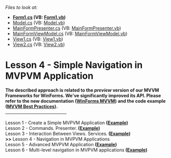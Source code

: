 <!-- default file list -->
*Files to look at*:

* **[Form1.cs](./CS/MvpvmNavigation/Form1.cs) (VB: [Form1.vb](./VB/MvpvmNavigation/Form1.vb))**
* [Model.cs](./CS/MvpvmNavigation/Model/Model.cs) (VB: [Model.vb](./VB/MvpvmNavigation/Model/Model.vb))
* [MainFormPresenter.cs](./CS/MvpvmNavigation/Presenter/MainFormPresenter.cs) (VB: [MainFormPresenter.vb](./VB/MvpvmNavigation/Presenter/MainFormPresenter.vb))
* [MainFormViewModel.cs](./CS/MvpvmNavigation/ViewModels/MainFormViewModel.cs) (VB: [MainFormViewModel.vb](./VB/MvpvmNavigation/ViewModels/MainFormViewModel.vb))
* [View1.cs](./CS/MvpvmNavigation/Views/View1.cs) (VB: [View1.vb](./VB/MvpvmNavigation/Views/View1.vb))
* [View2.cs](./CS/MvpvmNavigation/Views/View2.cs) (VB: [View2.vb](./VB/MvpvmNavigation/Views/View2.vb))
<!-- default file list end -->
# Lesson 4 - Simple Navigation in MVPVM Application


<strong>The described approach is related to the <em>preview</em> version of our MVVM Frameworks for WinForms. We've significantly improved its API. Please refer to the new documentation (<a href="https://documentation.devexpress.com/#WindowsForms/CustomDocument113955">WinForms MVVM</a>) and the code example (<a href="https://www.devexpress.com/Support/Center/p/T228317">MVVM Best Practices</a>).</strong><br />______________________________<br /><br />Lesson 1 - Create a Simple MVPVM Application <strong>(<a href="https://www.devexpress.com/Support/Center/p/T127068">Example</a>)</strong><br /> Lesson 2 - Commands. Presenter.<strong> (<a href="https://www.devexpress.com/Support/Center/p/T127997">Example</a>)</strong><br /> Lesson 3 - Interaction Between Views. Services.<strong> (<a href="https://www.devexpress.com/Support/Center/p/T128579">Example</a>)</strong><br /> <strong>>></strong> Lesson 4 - Navigation in MVPVM Applications<br /> Lesson 5 - Advanced MVPVM Application <strong>(<a href="https://www.devexpress.com/Support/Center/p/T136053">Example</a>)<br /></strong>Lesson 6 - Multi-level navigation in MVPVM applications<strong><strong> (<a href="https://www.devexpress.com/Support/Center/Question/Details/T146514">Example</a>)</strong><br /></strong>

<br/>



